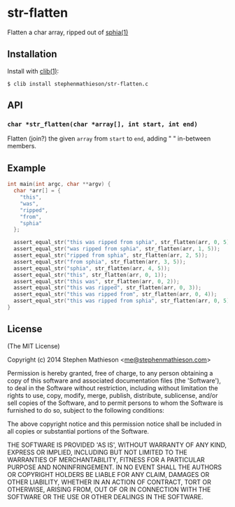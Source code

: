 
# str-flatten

  Flatten a char array, ripped out of [sphia(1)](https://github.com/sphia/sphia/)

## Installation

  Install with [clib(1)](https://github.com/clibs/clib):

    $ clib install stephenmathieson/str-flatten.c

## API

### `char *str_flatten(char *array[], int start, int end)`

  Flatten (join?) the given `array` from `start` to `end`, adding " " in-between members.

## Example

```c
int main(int argc, char **argv) {
  char *arr[] = {
    "this",
    "was",
    "ripped",
    "from",
    "sphia"
  };

  assert_equal_str("this was ripped from sphia", str_flatten(arr, 0, 5));
  assert_equal_str("was ripped from sphia", str_flatten(arr, 1, 5));
  assert_equal_str("ripped from sphia", str_flatten(arr, 2, 5));
  assert_equal_str("from sphia", str_flatten(arr, 3, 5));
  assert_equal_str("sphia", str_flatten(arr, 4, 5));
  assert_equal_str("this", str_flatten(arr, 0, 1));
  assert_equal_str("this was", str_flatten(arr, 0, 2));
  assert_equal_str("this was ripped", str_flatten(arr, 0, 3));
  assert_equal_str("this was ripped from", str_flatten(arr, 0, 4));
  assert_equal_str("this was ripped from sphia", str_flatten(arr, 0, 5));
}
```


## License

(The MIT License)

Copyright (c) 2014 Stephen Mathieson &lt;me@stephenmathieson.com&gt;

Permission is hereby granted, free of charge, to any person obtaining
a copy of this software and associated documentation files (the
'Software'), to deal in the Software without restriction, including
without limitation the rights to use, copy, modify, merge, publish,
distribute, sublicense, and/or sell copies of the Software, and to
permit persons to whom the Software is furnished to do so, subject to
the following conditions:

The above copyright notice and this permission notice shall be
included in all copies or substantial portions of the Software.

THE SOFTWARE IS PROVIDED 'AS IS', WITHOUT WARRANTY OF ANY KIND,
EXPRESS OR IMPLIED, INCLUDING BUT NOT LIMITED TO THE WARRANTIES OF
MERCHANTABILITY, FITNESS FOR A PARTICULAR PURPOSE AND NONINFRINGEMENT.
IN NO EVENT SHALL THE AUTHORS OR COPYRIGHT HOLDERS BE LIABLE FOR ANY
CLAIM, DAMAGES OR OTHER LIABILITY, WHETHER IN AN ACTION OF CONTRACT,
TORT OR OTHERWISE, ARISING FROM, OUT OF OR IN CONNECTION WITH THE
SOFTWARE OR THE USE OR OTHER DEALINGS IN THE SOFTWARE.